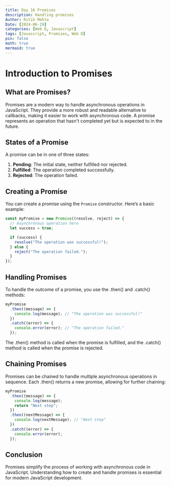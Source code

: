 ```yaml
---
title: Day 16 Promises
description: Handling promises
Author: Ritik Mehta
Date: [2024-06-29]
categories: [Web D, Javascript]
tags: [Javascript, Promises, Web D]
pin: false
math: true
mermaid: true
---
```


# Introduction to Promises

## What are Promises?

Promises are a modern way to handle asynchronous operations in JavaScript. They provide a more robust and readable alternative to callbacks, making it easier to work with asynchronous code. A promise represents an operation that hasn't completed yet but is expected to in the future.

## States of a Promise

A promise can be in one of three states:

1. **Pending**: The initial state, neither fulfilled nor rejected.
2. **Fulfilled**: The operation completed successfully.
3. **Rejected**: The operation failed.

## Creating a Promise

You can create a promise using the `Promise` constructor. Here’s a basic example:

```javascript
const myPromise = new Promise((resolve, reject) => {
  // Asynchronous operation here
  let success = true;

  if (success) {
    resolve("The operation was successful!");
  } else {
    reject("The operation failed.");
  }
});
````


## Handling Promises

To handle the outcome of a promise, you use the .then() and .catch() methods:

````javascript
myPromise
  .then((message) => {
    console.log(message); // "The operation was successful!"
  })
  .catch((error) => {
    console.error(error); // "The operation failed."
  });
````

The .then() method is called when the promise is fulfilled, and the .catch() method is called when the promise is rejected.

## Chaining Promises

Promises can be chained to handle multiple asynchronous operations in sequence. Each .then() returns a new promise, allowing for further chaining:

````javascript
myPromise
  .then((message) => {
    console.log(message);
    return "Next step";
  })
  .then((nextMessage) => {
    console.log(nextMessage); // "Next step"
  })
  .catch((error) => {
    console.error(error);
  });
````

## Conclusion

Promises simplify the process of working with asynchronous code in JavaScript. Understanding how to create and handle promises is essential for modern JavaScript development. 